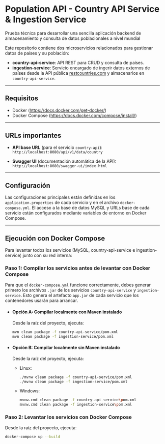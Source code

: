 # Population API - Country API Service & Ingestion Service

Prueba técnica para desarrollar una sencilla aplicación backend de almacenamiento y consulta de datos poblacionales a nivel mundial 

Este repositorio contiene dos microservicios relacionados para gestionar datos de países y su población:

- **country-api-service**: API REST para CRUD y consulta de países.
- **ingestion-service**: Servicio encargado de ingerir datos externos de países desde la API pública [restcountries.com](https://restcountries.com) y almacenarlos en `country-api-service`.

---

## Requisitos

- Docker (https://docs.docker.com/get-docker/)
- Docker Compose (https://docs.docker.com/compose/install/)

---

## URLs importantes

- **API base URL** (para el servicio `country-api`):  
  `http://localhost:8080/api/v1/data/country`

- **Swagger UI** (documentación automática de la API):  
  `http://localhost:8080/swagger-ui/index.html`

---

## Configuración

Las configuraciones principales están definidas en los `application.properties` de cada servicio y en el archivo `docker-compose.yml`. El acceso a la base de datos MySQL y URLs base de cada servicio están configurados mediante variables de entorno en Docker Compose.

---

## Ejecución con Docker Compose

Para levantar todos los servicios (MySQL, country-api-service e ingestion-service) junto con su red interna:

### Paso 1: Compilar los servicios antes de levantar con Docker Compose

  Para que el `docker-compose.yml` funcione correctamente, debes generar primero los archivos `.jar` de los servicios `country-api-service` y `ingestion-service`. Esto genera el artefacto `app.jar` de cada servicio que los contenedores usarán para arrancar.

- #### Opción A: Compilar localmente con Maven instalado

  Desde la raíz del proyecto, ejecuta:
  
  ```bash
  mvn clean package -f country-api-service/pom.xml
  mvn clean package -f ingestion-service/pom.xml
  ```

- #### Opción B: Compilar localmente sin Maven instalado

  Desde la raíz del proyecto, ejecuta:
  
  - Linux:
    ```bash
    ./mvnw clean package -f country-api-service/pom.xml
    ./mvnw clean package -f ingestion-service/pom.xml
    ```
  - Windows:
    ```bash
    mvnw.cmd clean package -f country-api-service\pom.xml
    mvnw.cmd clean package -f ingestion-service\pom.xml
    ```
  
### Paso 2: Levantar los servicios con Docker Compose

  Desde la raíz del proyecto, ejecuta:
    
  ```bash
  docker-compose up --build
  ```
